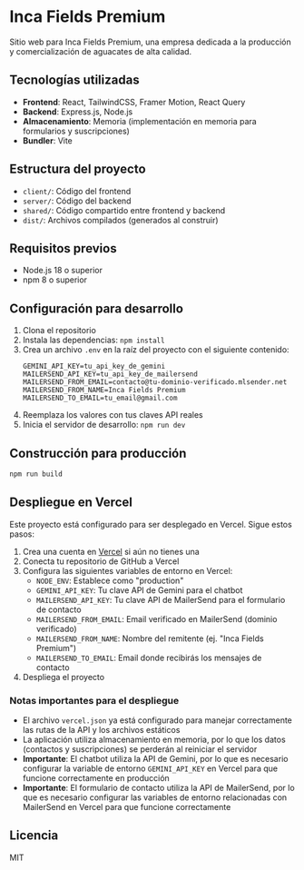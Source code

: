 # Inca Fields Premium

Sitio web para Inca Fields Premium, una empresa dedicada a la producción y comercialización de aguacates de alta calidad.

## Tecnologías utilizadas

- **Frontend**: React, TailwindCSS, Framer Motion, React Query
- **Backend**: Express.js, Node.js
- **Almacenamiento**: Memoria (implementación en memoria para formularios y suscripciones)
- **Bundler**: Vite

## Estructura del proyecto

- `client/`: Código del frontend
- `server/`: Código del backend
- `shared/`: Código compartido entre frontend y backend
- `dist/`: Archivos compilados (generados al construir)

## Requisitos previos

- Node.js 18 o superior
- npm 8 o superior

## Configuración para desarrollo

1. Clona el repositorio
2. Instala las dependencias: `npm install`
3. Crea un archivo `.env` en la raíz del proyecto con el siguiente contenido:
   ```
   GEMINI_API_KEY=tu_api_key_de_gemini
   MAILERSEND_API_KEY=tu_api_key_de_mailersend
   MAILERSEND_FROM_EMAIL=contacto@tu-dominio-verificado.mlsender.net
   MAILERSEND_FROM_NAME=Inca Fields Premium
   MAILERSEND_TO_EMAIL=tu_email@gmail.com
   ```
4. Reemplaza los valores con tus claves API reales
5. Inicia el servidor de desarrollo: `npm run dev`

## Construcción para producción

```bash
npm run build
```

## Despliegue en Vercel

Este proyecto está configurado para ser desplegado en Vercel. Sigue estos pasos:

1. Crea una cuenta en [Vercel](https://vercel.com) si aún no tienes una
2. Conecta tu repositorio de GitHub a Vercel
3. Configura las siguientes variables de entorno en Vercel:
   - `NODE_ENV`: Establece como "production"
   - `GEMINI_API_KEY`: Tu clave API de Gemini para el chatbot
   - `MAILERSEND_API_KEY`: Tu clave API de MailerSend para el formulario de contacto
   - `MAILERSEND_FROM_EMAIL`: Email verificado en MailerSend (dominio verificado)
   - `MAILERSEND_FROM_NAME`: Nombre del remitente (ej. "Inca Fields Premium")
   - `MAILERSEND_TO_EMAIL`: Email donde recibirás los mensajes de contacto
4. Despliega el proyecto

### Notas importantes para el despliegue

- El archivo `vercel.json` ya está configurado para manejar correctamente las rutas de la API y los archivos estáticos
- La aplicación utiliza almacenamiento en memoria, por lo que los datos (contactos y suscripciones) se perderán al reiniciar el servidor
- **Importante**: El chatbot utiliza la API de Gemini, por lo que es necesario configurar la variable de entorno `GEMINI_API_KEY` en Vercel para que funcione correctamente en producción
- **Importante**: El formulario de contacto utiliza la API de MailerSend, por lo que es necesario configurar las variables de entorno relacionadas con MailerSend en Vercel para que funcione correctamente

## Licencia

MIT
